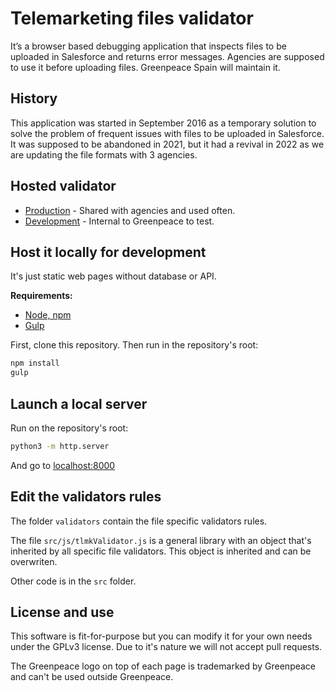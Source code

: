 # Telemarketing files validator

It’s a browser based debugging application that inspects files to be uploaded in Salesforce and returns error messages. Agencies are supposed to use it before uploading files. Greenpeace Spain will maintain it.

## History

This application was started in September 2016 as a temporary solution to solve the problem of frequent issues with files to be uploaded in Salesforce. It was supposed to be abandoned in 2021, but it had a revival in 2022 as we are updating the file formats with 3 agencies.

## Hosted validator

* [Production](https://colabora.greenpeace.es/validador-nuevas-tipificaciones/) - Shared with agencies and used often.
* [Development](https://colabora-dev.greenpeace.es/validador-nueva-tipificacion/) - Internal to Greenpeace to test.

## Host it locally for development

It's just static web pages without database or API.

**Requirements:**

* [Node, npm](https://nodejs.org/)
* [Gulp](https://gulpjs.com/)

First, clone this repository. Then run in the repository's root:

```bash
npm install
gulp
```

## Launch a local server

Run on the repository's root:

```bash
python3 -m http.server
```

And go to [localhost:8000](http://localhost:8000/)

## Edit the validators rules

The folder `validators` contain the file specific validators rules.

The file `src/js/tlmkValidator.js` is a general library with an object that's inherited by all specific file validators. This object is inherited and can be overwriten.

Other code is in the `src` folder.

## License and use

This software is fit-for-purpose but you can modify it for your own needs under the GPLv3 license. Due to it's nature we will not accept pull requests.

The Greenpeace logo on top of each page is trademarked by Greenpeace and can't be used outside Greenpeace.
